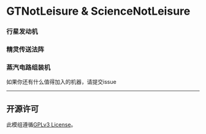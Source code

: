 # GTNotLeisure & ScienceNotLeisure

### 行星发动机

### 精灵传送法阵

### 蒸汽电路组装机

如果你还有什么值得加入的机器，请提交issue

---

## 开源许可
此模组遵循[GPLv3 License](https://www.gnu.org/licenses/gpl-3.0.html)。
